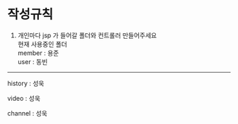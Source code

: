 # 작성규칙
    


1. 개인마다 jsp 가 들어갈 폴더와 컨트롤러 만들어주세요  
현재 사용중인 폴더  
member : 용준  
user : 동빈  


<hr>
history : 성욱  

video : 성욱  

channel : 성욱  


